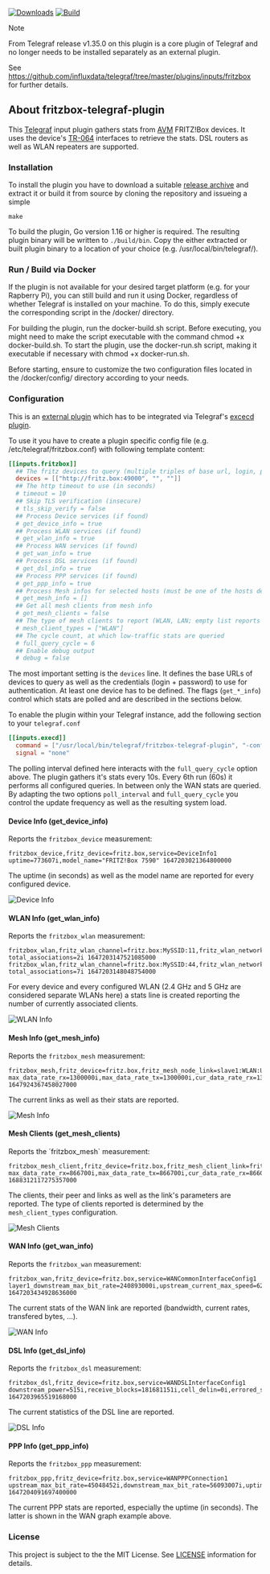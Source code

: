 [![Downloads](https://img.shields.io/github/downloads/hdecarne-github/fritzbox-telegraf-plugin/total.svg)](https://github.com/hdecarne-github/fritzbox-telegraf-plugin/releases)
[![Build](https://github.com/hdecarne-github/fritzbox-telegraf-plugin/actions/workflows/build.yml/badge.svg)](https://github.com/hdecarne-github/fritzbox-telegraf-plugin/actions/workflows/build.yml)

> [!NOTE]
> From Telegraf release v1.35.0 on this plugin is a core plugin of Telegraf
> and no longer needs to be installed separately as an external plugin.
>
> See https://github.com/influxdata/telegraf/tree/master/plugins/inputs/fritzbox for further details.

## About fritzbox-telegraf-plugin
This [Telegraf](https://github.com/influxdata/telegraf) input plugin gathers stats from [AVM](https://avm.de/) FRITZ!Box devices. It uses the device's [TR-064](https://avm.de/service/schnittstellen/) interfaces to retrieve the stats. DSL routers as well as WLAN repeaters are supported.

### Installation
To install the plugin you have to download a suitable [release archive](https://github.com/hdecarne-github/fritzbox-telegraf-plugin/releases) and extract it or build it from source by cloning the repository and issueing a simple
```
make
```
To build the plugin, Go version 1.16 or higher is required. The resulting plugin binary will be written to `./build/bin`.
Copy the either extracted or built plugin binary to a location of your choice (e.g. /usr/local/bin/telegraf/).

### Run / Build via Docker
If the plugin is not available for your desired target platform (e.g. for your Rapberry Pi), you can still build and run it using Docker, regardless of whether Telegraf is installed on your machine. To do this, simply execute the corresponding script in the /docker/ directory.

For building the plugin, run the docker-build.sh script. Before executing, you might need to make the script executable with the command chmod +x docker-build.sh. To start the plugin, use the docker-run.sh script, making it executable if necessary with chmod +x docker-run.sh.

Before starting, ensure to customize the two configuration files located in the /docker/config/ directory according to your needs.

### Configuration
This is an [external plugin](https://github.com/influxdata/telegraf/blob/master/docs/EXTERNAL_PLUGINS.md) which has to be integrated via Telegraf's [excecd plugin](https://github.com/influxdata/telegraf/tree/master/plugins/inputs/execd).

To use it you have to create a plugin specific config file (e.g. /etc/telegraf/fritzbox.conf) with following template content:
```toml
[[inputs.fritzbox]]
  ## The fritz devices to query (multiple triples of base url, login, password)
  devices = [["http://fritz.box:49000", "", ""]]
  ## The http timeout to use (in seconds)
  # timeout = 10
  ## Skip TLS verification (insecure)
  # tls_skip_verify = false
  ## Process Device services (if found)
  # get_device_info = true
  ## Process WLAN services (if found)
  # get_wlan_info = true
  ## Process WAN services (if found)
  # get_wan_info = true
  ## Process DSL services (if found)
  # get_dsl_info = true
  ## Process PPP services (if found)
  # get_ppp_info = true
  ## Process Mesh infos for selected hosts (must be one of the hosts defined in devices)
  # get_mesh_info = []
  ## Get all mesh clients from mesh info
  # get_mesh_clients = false
  ## The type of mesh clients to report (WLAN, LAN; empty list reports all)
  # mesh_client_types = ["WLAN"]
  ## The cycle count, at which low-traffic stats are queried
  # full_query_cycle = 6
  ## Enable debug output
  # debug = false
```
The most important setting is the `devices` line. It defines the base URLs of devices to query as well as the credentials (login + password) to use for authentication. At least one device has to be defined.
The flags (`get_*_info`) control which stats are polled and are described in the sections below.

To enable the plugin within your Telegraf instance, add the following section to your `telegraf.conf`
```toml
[[inputs.execd]]
  command = ["/usr/local/bin/telegraf/fritzbox-telegraf-plugin", "-config", "/etc/telegraf/fritzbox.conf", "-poll_interval", "10s"]
  signal = "none"
```
The polling interval defined here interacts with the `full_query_cycle` option above. The plugin gathers it's stats every 10s. Every 6th run (60s) it performs all configured queries. In between only the WAN stats are queried. By adapting the two options `poll_interval` and `full_query_cycle` you control the update frequency as well as the resulting system load.

#### Device Info (get_device_info)
Reports the `fritzbox_device` measurement:
```
fritzbox_device,fritz_device=fritz.box,service=DeviceInfo1 uptime=773607i,model_name="FRITZ!Box 7590" 1647203021364800000
```
The uptime (in seconds) as well as the model name are reported for every configured device.

![Device Info](docs/screen_device.png)

#### WLAN Info (get_wlan_info)
Reports the `fritzbox_wlan` measurement:
```
fritzbox_wlan,fritz_wlan_channel=fritz.box:MySSID:11,fritz_wlan_network=fritz.box:MySSID:2G,fritz_device=fritz.box,service=WLANConfiguration1 total_associations=2i 1647203147521085000
fritzbox_wlan,fritz_wlan_channel=fritz.box:MySSID:44,fritz_wlan_network=fritz.box:MySSID:5G,fritz_device=fritz.box,service=WLANConfiguration2 total_associations=7i 1647203148048754000
```
For every device and every configured WLAN (2.4 GHz and 5 GHz are considered separate WLANs here) a stats line is created reporting the number of currently associated clients.

![WLAN Info](docs/screen_wlan.png)

#### Mesh Info (get_mesh_info)
Reports the `fritzbox_mesh` measurement:
```
fritzbox_mesh,fritz_device=fritz.box,fritz_mesh_node_link=slave1:WLAN:UPLINK:5G:0,fritz_mesh_node_name=slave1,fritz_mesh_node_type=WLAN,service=Hosts1 max_data_rate_rx=1300000i,max_data_rate_tx=1300000i,cur_data_rate_rx=1300000i,cur_data_rate_tx=1170000i 1647924367458027000
```
The current links as well as their stats are reported.

![Mesh Info](docs/screen_mesh.png)

#### Mesh Clients (get_mesh_clients)
Reports the ´fritzbox_mesh` measurement:
```
fritzbox_mesh_client,fritz_device=fritz.box,fritz_mesh_client_link=fritzbox:WLAN:AP:5G:0,fritz_mesh_client_name=client1,fritz_mesh_client_peer=fritzbox,fritz_mesh_client_type=WLAN,fritz_service=Hosts1 max_data_rate_rx=866700i,max_data_rate_tx=866700i,cur_data_rate_rx=866000i,cur_data_rate_tx=585000i 1688312117275357000
```
The clients, their peer and links as well as the link's parameters are reported. The type of clients reported is determined by the `mesh_client_types` configuration.

![Mesh Clients](docs/screen_mesh_clients.png)

#### WAN Info (get_wan_info)
Reports the `fritzbox_wan` measurement:
```
fritzbox_wan,fritz_device=fritz.box,service=WANCommonInterfaceConfig1 layer1_downstream_max_bit_rate=240893000i,upstream_current_max_speed=6255i,downstream_current_max_speed=8027i,total_bytes_sent=31387049656i,total_bytes_received=214361402812i,layer1_upstream_max_bit_rate=49741000i 1647203434928636000
```
The current stats of the WAN link are reported (bandwidth, current rates, transfered bytes, ...).

![WAN Info](docs/screen_wan.png)

#### DSL Info (get_dsl_info)
Reports the `fritzbox_dsl` measurement:
```
fritzbox_dsl,fritz_device=fritz.box,service=WANDSLInterfaceConfig1 downstream_power=515i,receive_blocks=181681151i,cell_delin=0i,errored_secs=4i,atuc_hec_errors=0i,upstream_max_rate=49741i,downstream_attenuation=140i,link_retrain=1i,crc_errors=6i,downstream_max_rate=240893i,downstream_noise_margin=110i,transmit_blocks=78704877i,init_errors=0i,loss_of_framing=0i,severly_errored_secs=0i,fec_errors=0i,hec_errors=0i,downstream_curr_rate=236716i,upstream_attenuation=80i,upstream_power=498i,init_timeouts=0i,atuc_fec_errors=0i,atuc_crc_errors=1i,upstream_curr_rate=46719i,upstream_noise_margin=80i 1647203965519168000
```
The current statistics of the DSL line are reported.

![DSL Info](docs/screen_dsl.png)

#### PPP Info (get_ppp_info)
Reports the `fritzbox_ppp` measurement:
```
fritzbox_ppp,fritz_device=fritz.box,service=WANPPPConnection1 upstream_max_bit_rate=45048452i,downstream_max_bit_rate=56093007i,uptime=774164i 1647204091697400000
```
The current PPP stats are reported, especially the uptime (in seconds). The latter is shown in the WAN graph example above.

### License
This project is subject to the the MIT License.
See [LICENSE](./LICENSE) information for details.